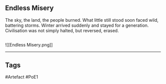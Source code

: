 ## Endless Misery
The sky, the land, the people burned.
What little still stood soon faced wild, battering storms. Winter arrived suddenly and stayed for a generation. Civilisation was not simply halted, but reversed, erased.
##
![[Endless Misery.png]]

---
## Tags
#Artefact
#PoE1